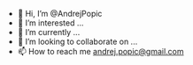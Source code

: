 - 👋 Hi, I’m @AndrejPopic
- 👀 I’m interested ...
- 🌱 I’m currently ...
- 💞️ I’m looking to collaborate on ...
- 📫 How to reach me andrej.popic@gmail.com

<!---
AndrejPopic/AndrejPopic is a ✨ special ✨ repository because its `README.md` (this file) appears on your GitHub profile.
You can click the Preview link to take a look at your changes.
--->
